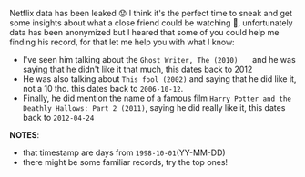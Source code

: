 Netflix data has been leaked 😟
I think it's the perfect time to sneak and get some insights about what a close friend could be watching 👀, unfortunately data has been anonymized but I heared that some of you could help me finding his record, for that let me help you with what I know:


*   I've seen him talking about the `Ghost Writer, The (2010)	` and he was saying that he didn't like it that much, this dates back to 2012
*   He was also talking about `This fool (2002)` and saying that he did like it, not a 10 tho. this dates back to `2006-10-12`.
*   Finally, he did mention the name of a famous film `Harry Potter and the Deathly Hallows: Part 2 (2011)`, saying he did really like it, this dates back to `2012-04-24`

**NOTES**:
* that timestamp are days from `1998-10-01`(YY-MM-DD)
* there might be some familiar records, try the top ones!
